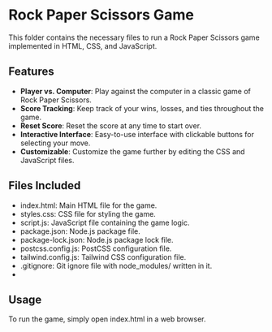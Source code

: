 # Rock Paper Scissors Game
This folder contains the necessary files to run a Rock Paper Scissors game implemented in HTML, CSS, and JavaScript.

## Features
- **Player vs. Computer**: Play against the computer in a classic game of Rock Paper Scissors.
- **Score Tracking**: Keep track of your wins, losses, and ties throughout the game.
- **Reset Score**: Reset the score at any time to start over.
- **Interactive Interface**: Easy-to-use interface with clickable buttons for selecting your move.
- **Customizable**: Customize the game further by editing the CSS and JavaScript files.

## Files Included
- index.html: Main HTML file for the game.
- styles.css: CSS file for styling the game.
- script.js: JavaScript file containing the game logic.
- package.json: Node.js package file.
- package-lock.json: Node.js package lock file.
- postcss.config.js: PostCSS configuration file.
- tailwind.config.js: Tailwind CSS configuration file.
- .gitignore: Git ignore file with node_modules/ written in it.
- 
## Usage
To run the game, simply open index.html in a web browser.
